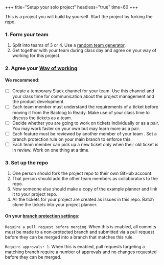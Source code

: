 +++
title="Setup your solo project"
headless="true"
time=60
+++

This is a project you will build by yourself. Start the project by forking the repo.

### 1. Form your team

1. Split into teams of 3 or 4. Use a [random team generator](https://www.randomlists.com/team-generator).
1. Get together with your team during class day and agree on your way of working for this project.

### 2. Agree your [Way of working](https://www.atlassian.com/practices)

#### We recommend:

- [ ] Create a temporary Slack channel for your team. Use this channel and your class time for communication about the project management and the product development.
- [ ] Each team member must understand the requirements of a ticket before moving it from the Backlog to Ready. Make use of your class time to discuss the tickets as a team.
- [ ] Decide whether you are going to work on tickets individually or as a pair. You may work faster on your own but may learn more as a pair.
- [ ] Each feature must be reviewed by another member of your team . Set a branch protection rule on your main branch to enforce this.
- [ ] Each team member can pick up a new ticket only when their old ticket is in review. Work on one thing at a time.

### 3. Set up the repo

1. One person should fork the project repo to their own GitHub account.
2. That person should add the other team members as collaborators to the repo.
3. Now someone else should make a copy of the example planner and link it to your project repo.
4. All the tickets for your project are created as issues in this repo. Batch clone the tickets into your project planner.

#### On your [branch protection settings](https://docs.github.com/en/repositories/configuring-branches-and-merges-in-your-repository/managing-protected-branches/managing-a-branch-protection-rule#creating-a-branch-protection-rule):

`Require a pull request before merging`. When this is enabled, all commits must be made to a non-protected branch and submitted via a pull request before they can be merged into a branch that matches this rule.

`Require approvals: 1`. When this is enabled, pull requests targeting a matching branch require a number of approvals and no changes requested before they can be merged.
